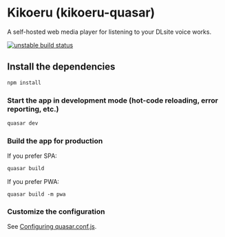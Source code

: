 # Kikoeru (kikoeru-quasar)

A self-hosted web media player for listening to your DLsite voice works.

[![unstable build status](https://github.com/umonaca/kikoeru-quasar/actions/workflows/build-and-publish.yml/badge.svg)](https://github.com/umonaca/kikoeru-quasar/actions)

## Install the dependencies
```bash
npm install
```

### Start the app in development mode (hot-code reloading, error reporting, etc.)
```bash
quasar dev
```


### Build the app for production
If you prefer SPA:
```bash
quasar build
```
If you prefer PWA:
```
quasar build -m pwa
```

### Customize the configuration
See [Configuring quasar.conf.js](https://quasar.dev/quasar-cli/quasar-conf-js).
